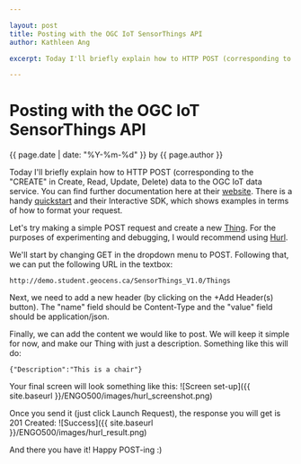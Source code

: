 ```yaml
--- 

layout: post
title: Posting with the OGC IoT SensorThings API
author: Kathleen Ang

excerpt: Today I'll briefly explain how to HTTP POST (corresponding to the "CREATE" in Create, Read, Update, Delete) data to the OGC IoT data service.

---
```

# Posting with the OGC IoT SensorThings API 
<p class='blog-post-meta'>{{ page.date | date: "%Y-%m-%d" }} by {{ page.author }}</p>

Today I'll briefly explain how to HTTP POST (corresponding to the "CREATE" in Create, Read, Update, Delete) data to the OGC IoT data service. You can find further documentation here at their [website](http://ogc-iot.github.io/ogc-iot-api/index.html). There is a handy [quickstart](http://ogc-iot.github.io/ogc-iot-api/quickstart.html) and their Interactive SDK, which shows examples in terms of how to format your request.

Let's try making a simple POST request and create a new [Thing](http://ogc-iot.github.io/ogc-iot-api/datamodel.html). For the purposes of experimenting and debugging, I would recommend using [Hurl](http://www.hurl.it/). 

We'll start by changing GET in the dropdown menu to POST. Following that, we can put the following URL in the textbox:

    http://demo.student.geocens.ca/SensorThings_V1.0/Things

Next, we need to add a new header (by clicking on the +Add Header(s) button). The "name" field should be Content-Type and the "value" field should be application/json.

Finally, we can add the content we would like to post. We will keep it simple for now, and make our Thing with just a description. Something like this will do:

    {"Description":"This is a chair"}

Your final screen will look something like this:
![Screen set-up]({{ site.baseurl }}/ENGO500/images/hurl_screenshot.png)

Once you send it (just click Launch Request), the response you will get is 201 Created:
![Success]({{ site.baseurl }}/ENGO500/images/hurl_result.png)

And there you have it! Happy POST-ing :)
